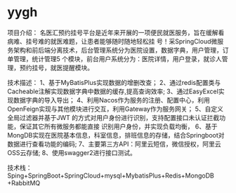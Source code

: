 # yygh
项目介绍：
名医汇预约挂号平台是近年来开展的一项便民就医服务，旨在缓解看病难、挂号难的就医难题，让患者能够随时随地轻松挂
号！采SpringCloud微服务架构和前后端分离技术，后台管理系统分为医院设置，数据字典，用户管理，订单管理，统计管理5
个模块，前台用户系统分为：医院详情，用户登录，就诊人管理，预约挂号，就医提醒模块。

技术描述：
1、基于MyBatisPlus实现数据的增删改查；
2、通过redis配置类与Cacheable注解实现数据字典中数据的缓存,提高查询效率;
3、通过EasyExcel实现数据字典的导入导出；
4、利用Nacos作为服务的注册、配置中心，利用OpenFeign实现与其他模块进行交互，利用Gateway作为服务网关；
5、自定义全局过滤器并基于JWT 的方式对用户身份进行识别，支持配置接口未认证拦截功能，保证其它所有微服务都能直接
识别用户身份，并实现负载均衡，
6、基于MongDB实现在医院基本信息，科室信息，排班信息的存储，结合Springboot对数据进行查看功能的编码;
7、主要第三方API：阿里云短信，微信授权，阿里云OSS云存储;
8、使用swagger2进行接口测试。

技术栈：Sping+SpringBoot+SpringCloud+mysql+MybatisPlus+Redis+MongoDB +RabbitMQ
